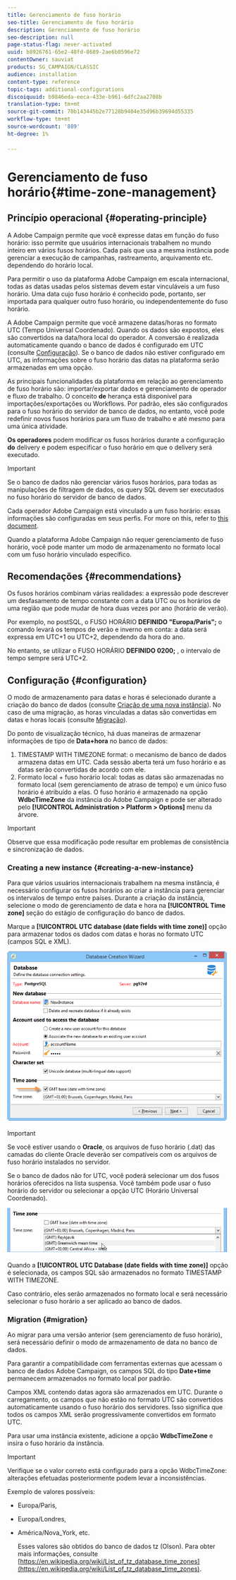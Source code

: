 ```yaml
---
title: Gerenciamento de fuso horário
seo-title: Gerenciamento de fuso horário
description: Gerenciamento de fuso horário
seo-description: null
page-status-flag: never-activated
uuid: b8926761-65e2-48fd-8689-2ae6b0596e72
contentOwner: sauviat
products: SG_CAMPAIGN/CLASSIC
audience: installation
content-type: reference
topic-tags: additional-configurations
discoiquuid: b9846eda-eeca-433e-b961-6dfc2aa2708b
translation-type: tm+mt
source-git-commit: 70b143445b2e77128b9404e35d96b39694d55335
workflow-type: tm+mt
source-wordcount: '889'
ht-degree: 1%

---
```



# Gerenciamento de fuso horário{#time-zone-management}

## Princípio operacional {#operating-principle}

A Adobe Campaign permite que você expresse datas em função do fuso horário: isso permite que usuários internacionais trabalhem no mundo inteiro em vários fusos horários. Cada país que usa a mesma instância pode gerenciar a execução de campanhas, rastreamento, arquivamento etc. dependendo do horário local.

Para permitir o uso da plataforma Adobe Campaign em escala internacional, todas as datas usadas pelos sistemas devem estar vinculáveis a um fuso horário. Uma data cujo fuso horário é conhecido pode, portanto, ser importada para qualquer outro fuso horário, ou independentemente do fuso horário.

A Adobe Campaign permite que você armazene datas/horas no formato UTC (Tempo Universal Coordenado). Quando os dados são expostos, eles são convertidos na data/hora local do operador. A conversão é realizada automaticamente quando o banco de dados é configurado em UTC (consulte [Configuração](#configuration)). Se o banco de dados não estiver configurado em UTC, as informações sobre o fuso horário das datas na plataforma serão armazenadas em uma opção.

As principais funcionalidades da plataforma em relação ao gerenciamento de fuso horário são: importar/exportar dados e gerenciamento de operador e fluxo de trabalho. O conceito **de** herança está disponível para importações/exportações ou Workflows. Por padrão, eles são configurados para o fuso horário do servidor de banco de dados, no entanto, você pode redefinir novos fusos horários para um fluxo de trabalho e até mesmo para uma única atividade.

**Os operadores** podem modificar os fusos horários durante a configuração **do** delivery e podem especificar o fuso horário em que o delivery será executado.

>[!IMPORTANT]
>
>Se o banco de dados não gerenciar vários fusos horários, para todas as manipulações de filtragem de dados, os query SQL devem ser executados no fuso horário do servidor de banco de dados.

Cada operador Adobe Campaign está vinculado a um fuso horário: essas informações são configuradas em seus perfis. For more on this, refer to [this document](../../platform/using/access-management.md).

Quando a plataforma Adobe Campaign não requer gerenciamento de fuso horário, você pode manter um modo de armazenamento no formato local com um fuso horário vinculado específico.

## Recomendações {#recommendations}

Os fusos horários combinam várias realidades: a expressão pode descrever um desfasamento de tempo constante com a data UTC ou os horários de uma região que pode mudar de hora duas vezes por ano (horário de verão).

Por exemplo, no postSQL, o FUSO HORÁRIO **DEFINIDO &quot;Europa/Paris&quot;;** o comando levará os tempos de verão e inverno em conta: a data será expressa em UTC+1 ou UTC+2, dependendo da hora do ano.

No entanto, se utilizar o FUSO HORÁRIO **DEFINIDO 0200;** , o intervalo de tempo sempre será UTC+2.

## Configuração {#configuration}

O modo de armazenamento para datas e horas é selecionado durante a criação do banco de dados (consulte [Criação de uma nova instância](#creating-a-new-instance)). No caso de uma migração, as horas vinculadas a datas são convertidas em datas e horas locais (consulte [Migração](#migration)).

Do ponto de visualização técnico, há duas maneiras de armazenar informações de tipo de **Data+hora** no banco de dados:

1. TIMESTAMP WITH TIMEZONE format: o mecanismo de banco de dados armazena datas em UTC. Cada sessão aberta terá um fuso horário e as datas serão convertidas de acordo com ele.
1. Formato local + fuso horário local: todas as datas são armazenadas no formato local (sem gerenciamento de atraso de tempo) e um único fuso horário é atribuído a elas. O fuso horário é armazenado na opção **WdbcTimeZone** da instância do Adobe Campaign e pode ser alterado pelo **[!UICONTROL Administration > Platform > Options]** menu da árvore.

>[!IMPORTANT]
>
>Observe que essa modificação pode resultar em problemas de consistência e sincronização de dados.

### Creating a new instance {#creating-a-new-instance}

Para que vários usuários internacionais trabalhem na mesma instância, é necessário configurar os fusos horários ao criar a instância para gerenciar os intervalos de tempo entre países. Durante a criação da instância, selecione o modo de gerenciamento de data e hora na **[!UICONTROL Time zone]** seção do estágio de configuração do banco de dados.

Marque a **[!UICONTROL UTC database (date fields with time zone)]** opção para armazenar todos os dados com datas e horas no formato UTC (campos SQL e XML).

![](assets/install_wz_select_utc_option.png)

>[!IMPORTANT]
>
>Se você estiver usando o **Oracle**, os arquivos de fuso horário (.dat) das camadas do cliente Oracle deverão ser compatíveis com os arquivos de fuso horário instalados no servidor.

Se o banco de dados não for UTC, você poderá selecionar um dos fusos horários oferecidos na lista suspensa. Você também pode usar o fuso horário do servidor ou selecionar a opção UTC (Horário Universal Coordenado).

![](assets/install_wz_unselect_utc_option.png)

Quando a **[!UICONTROL UTC Database (date fields with time zone)]** opção é selecionada, os campos SQL são armazenados no formato TIMESTAMP WITH TIMEZONE.

Caso contrário, eles serão armazenados no formato local e será necessário selecionar o fuso horário a ser aplicado ao banco de dados.

### Migration {#migration}

Ao migrar para uma versão anterior (sem gerenciamento de fuso horário), será necessário definir o modo de armazenamento de data no banco de dados.

Para garantir a compatibilidade com ferramentas externas que acessam o banco de dados Adobe Campaign, os campos SQL do tipo **Date+time** permanecem armazenados no formato local por padrão.

Campos XML contendo datas agora são armazenados em UTC. Durante o carregamento, os campos que não estão no formato UTC são convertidos automaticamente usando o fuso horário dos servidores. Isso significa que todos os campos XML serão progressivamente convertidos em formato UTC.

Para usar uma instância existente, adicione a opção **WdbcTimeZone** e insira o fuso horário da instância.

>[!IMPORTANT]
>
>Verifique se o valor correto está configurado para a opção WdbcTimeZone: alterações efetuadas posteriormente podem levar a inconsistências.

Exemplo de valores possíveis:

* Europa/Paris,
* Europa/Londres,
* América/Nova_York, etc.

   Esses valores são obtidos do banco de dados tz (Olson). Para obter mais informações, consulte [https://en.wikipedia.org/wiki/List_of_tz_database_time_zones](https://en.wikipedia.org/wiki/List_of_tz_database_time_zones).

